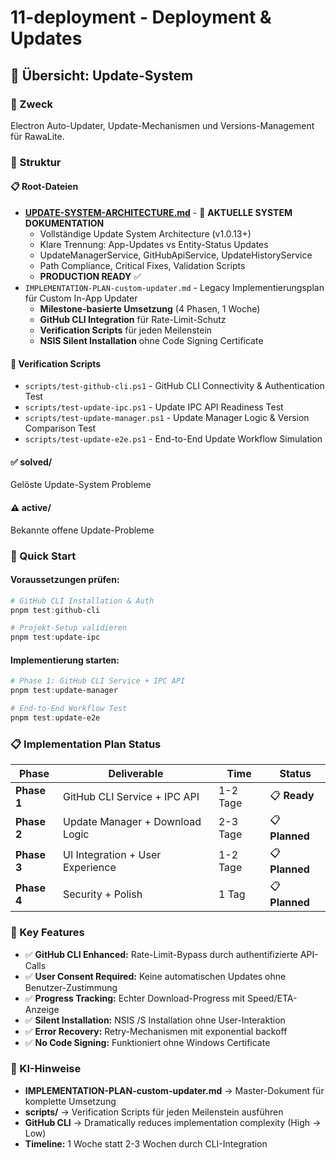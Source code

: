 # 11-deployment - Deployment & Updates

## 🔄 Übersicht: Update-System

### 🎯 Zweck
Electron Auto-Updater, Update-Mechanismen und Versions-Management für RawaLite.

### 📁 Struktur

#### 📋 Root-Dateien
- **[UPDATE-SYSTEM-ARCHITECTURE.md](UPDATE-SYSTEM-ARCHITECTURE.md)** - 🎯 **AKTUELLE SYSTEM DOKUMENTATION**
  - Vollständige Update System Architecture (v1.0.13+)
  - Klare Trennung: App-Updates vs Entity-Status Updates
  - UpdateManagerService, GitHubApiService, UpdateHistoryService
  - Path Compliance, Critical Fixes, Validation Scripts
  - **PRODUCTION READY** ✅
- `IMPLEMENTATION-PLAN-custom-updater.md` - Legacy Implementierungsplan für Custom In-App Updater
  - **Milestone-basierte Umsetzung** (4 Phasen, 1 Woche)
  - **GitHub CLI Integration** für Rate-Limit-Schutz
  - **Verification Scripts** für jeden Meilenstein
  - **NSIS Silent Installation** ohne Code Signing Certificate

#### 🔧 Verification Scripts
- `scripts/test-github-cli.ps1` - GitHub CLI Connectivity & Authentication Test
- `scripts/test-update-ipc.ps1` - Update IPC API Readiness Test  
- `scripts/test-update-manager.ps1` - Update Manager Logic & Version Comparison Test
- `scripts/test-update-e2e.ps1` - End-to-End Update Workflow Simulation

#### ✅ solved/
Gelöste Update-System Probleme

#### ⚠️ active/
Bekannte offene Update-Probleme

### 🚀 Quick Start

#### **Voraussetzungen prüfen:**
```powershell
# GitHub CLI Installation & Auth
pnpm test:github-cli

# Projekt-Setup validieren  
pnpm test:update-ipc
```

#### **Implementierung starten:**
```powershell
# Phase 1: GitHub CLI Service + IPC API
pnpm test:update-manager

# End-to-End Workflow Test
pnpm test:update-e2e
```

### 📋 Implementation Plan Status

| **Phase** | **Deliverable** | **Time** | **Status** |
|---|---|---|---|
| **Phase 1** | GitHub CLI Service + IPC API | 1-2 Tage | 📋 **Ready** |
| **Phase 2** | Update Manager + Download Logic | 2-3 Tage | 📋 **Planned** |
| **Phase 3** | UI Integration + User Experience | 1-2 Tage | 📋 **Planned** |
| **Phase 4** | Security + Polish | 1 Tag | 📋 **Planned** |

### 🎯 Key Features

- ✅ **GitHub CLI Enhanced:** Rate-Limit-Bypass durch authentifizierte API-Calls
- ✅ **User Consent Required:** Keine automatischen Updates ohne Benutzer-Zustimmung  
- ✅ **Progress Tracking:** Echter Download-Progress mit Speed/ETA-Anzeige
- ✅ **Silent Installation:** NSIS /S Installation ohne User-Interaktion
- ✅ **Error Recovery:** Retry-Mechanismen mit exponential backoff
- ✅ **No Code Signing:** Funktioniert ohne Windows Certificate

### 🚀 KI-Hinweise
- **IMPLEMENTATION-PLAN-custom-updater.md** → Master-Dokument für komplette Umsetzung
- **scripts/** → Verification Scripts für jeden Meilenstein ausführen
- **GitHub CLI** → Dramatically reduces implementation complexity (High → Low)
- **Timeline:** 1 Woche statt 2-3 Wochen durch CLI-Integration